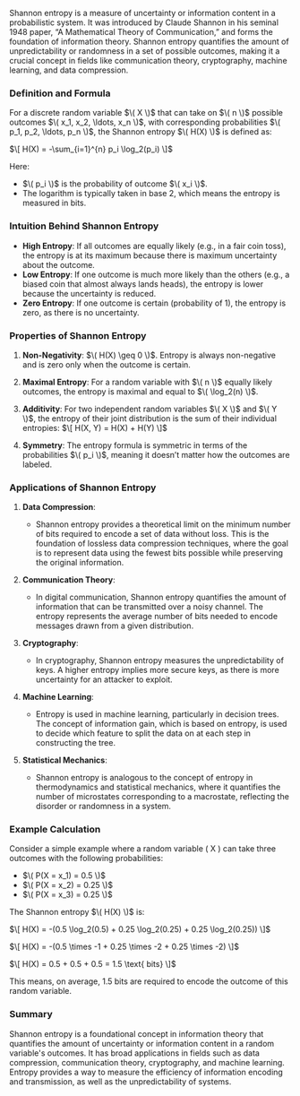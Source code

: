 Shannon entropy is a measure of uncertainty or information content in a probabilistic system. It was introduced by Claude Shannon in his seminal 1948 paper, “A Mathematical Theory of Communication,” and forms the foundation of information theory. Shannon entropy quantifies the amount of unpredictability or randomness in a set of possible outcomes, making it a crucial concept in fields like communication theory, cryptography, machine learning, and data compression.


### Definition and Formula

For a discrete random variable $\( X \)$ that can take on $\( n \)$ possible outcomes $\( x_1, x_2, \ldots, x_n \)$, with corresponding probabilities $\( p_1, p_2, \ldots, p_n \)$, the Shannon entropy $\( H(X) \)$ is defined as:

$\[
H(X) = -\sum_{i=1}^{n} p_i \log_2(p_i)
\]$

Here:
- $\( p_i \)$ is the probability of outcome $\( x_i \)$.
- The logarithm is typically taken in base 2, which means the entropy is measured in bits.

### Intuition Behind Shannon Entropy

- **High Entropy**: If all outcomes are equally likely (e.g., in a fair coin toss), the entropy is at its maximum because there is maximum uncertainty about the outcome.
- **Low Entropy**: If one outcome is much more likely than the others (e.g., a biased coin that almost always lands heads), the entropy is lower because the uncertainty is reduced.
- **Zero Entropy**: If one outcome is certain (probability of 1), the entropy is zero, as there is no uncertainty.

### Properties of Shannon Entropy

1. **Non-Negativity**: $\( H(X) \geq 0 \)$. Entropy is always non-negative and is zero only when the outcome is certain.
   
2. **Maximal Entropy**: For a random variable with $\( n \)$ equally likely outcomes, the entropy is maximal and equal to $\( \log_2(n) \)$.

3. **Additivity**: For two independent random variables $\( X \)$ and $\( Y \)$, the entropy of their joint distribution is the sum of their individual entropies:
   $\[
   H(X, Y) = H(X) + H(Y)
   \]$

4. **Symmetry**: The entropy formula is symmetric in terms of the probabilities $\( p_i \)$, meaning it doesn’t matter how the outcomes are labeled.

### Applications of Shannon Entropy

1. **Data Compression**:
   - Shannon entropy provides a theoretical limit on the minimum number of bits required to encode a set of data without loss. This is the foundation of lossless data compression techniques, where the goal is to represent data using the fewest bits possible while preserving the original information.

2. **Communication Theory**:
   - In digital communication, Shannon entropy quantifies the amount of information that can be transmitted over a noisy channel. The entropy represents the average number of bits needed to encode messages drawn from a given distribution.

3. **Cryptography**:
   - In cryptography, Shannon entropy measures the unpredictability of keys. A higher entropy implies more secure keys, as there is more uncertainty for an attacker to exploit.

4. **Machine Learning**:
   - Entropy is used in machine learning, particularly in decision trees. The concept of information gain, which is based on entropy, is used to decide which feature to split the data on at each step in constructing the tree.

5. **Statistical Mechanics**:
   - Shannon entropy is analogous to the concept of entropy in thermodynamics and statistical mechanics, where it quantifies the number of microstates corresponding to a macrostate, reflecting the disorder or randomness in a system.

### Example Calculation

Consider a simple example where a random variable \( X \) can take three outcomes with the following probabilities:

- $\( P(X = x_1) = 0.5 \)$
- $\( P(X = x_2) = 0.25 \)$
- $\( P(X = x_3) = 0.25 \)$

The Shannon entropy $\( H(X) \)$ is:

$\[
H(X) = -(0.5 \log_2(0.5) + 0.25 \log_2(0.25) + 0.25 \log_2(0.25))
\]$

$\[
H(X) = -(0.5 \times -1 + 0.25 \times -2 + 0.25 \times -2)
\]$

$\[
H(X) = 0.5 + 0.5 + 0.5 = 1.5 \text{ bits}
\]$

This means, on average, 1.5 bits are required to encode the outcome of this random variable.

### Summary

Shannon entropy is a foundational concept in information theory that quantifies the amount of uncertainty or information content in a random variable's outcomes. It has broad applications in fields such as data compression, communication theory, cryptography, and machine learning. Entropy provides a way to measure the efficiency of information encoding and transmission, as well as the unpredictability of systems.
